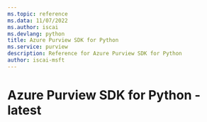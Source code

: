 ```yaml
---
ms.topic: reference
ms.data: 11/07/2022
ms.author: iscai
ms.devlang: python
title: Azure Purview SDK for Python
ms.service: purview
description: Reference for Azure Purview SDK for Python
author: iscai-msft
---
```

# Azure Purview SDK for Python - latest
